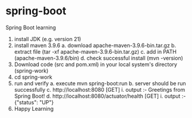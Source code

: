 # spring-boot
Spring Boot learning
1. install JDK (e.g. version 21)
2. install maven 3.9.6
   a. download apache-maven-3.9.6-bin.tar.gz
   b. extract file (tar -xf apache-maven-3.9.6-bin.tar.gz)
   c. add in PATH (apache-maven-3.9.6/bin)
   d. check successful install (mvn -version) 
3. Download code (src and pom.xml) in your local system's directory (spring-work)
4. cd spring-work
5. run and verify
   a. execute mvn spring-boot:run
   b. server should be run successfully
   c. http://localhost:8080 [GET]
     i. output :- Greetings from Spring Boot!
   d. http://localhost:8080/actuator/health [GET]
     i. output :- {"status": "UP"}
6. Happy Learning

